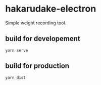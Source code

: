 # hakarudake-electron
Simple weight recording tool.

## build for developement
`yarn serve`

## build for production
`yarn dist`